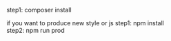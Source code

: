 step1: composer install

if you want to produce new style or js
step1: npm install <br>
step2: npm run prod


